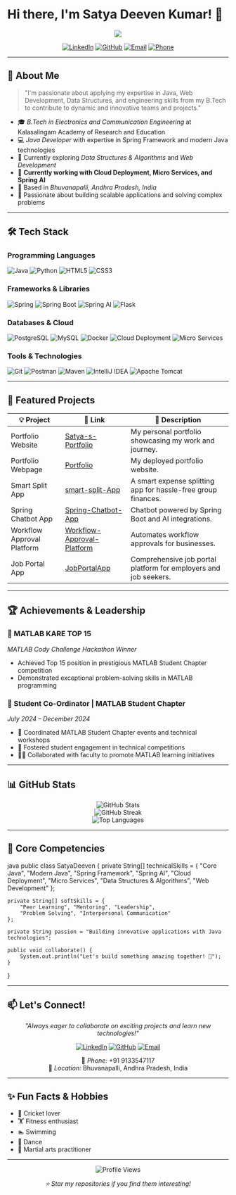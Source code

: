 # Hi there, I'm Satya Deeven Kumar! 👋

<div align="center">
  <img src="https://readme-typing-svg.herokuapp.com?font=Fira+Code&size=30&pause=1000&color=2E9EF7&center=true&vCenter=true&width=600&lines=Java+Developer;Web+Development+Enthusiast;Problem+Solver;Always+Learning!" />
</div>

<div align="center">
  
[![LinkedIn](https://img.shields.io/badge/LinkedIn-0077B5?style=for-the-badge&logo=linkedin&logoColor=white)](https://www.linkedin.com/in/satya-naidu-kosuri-105443252)
[![GitHub](https://img.shields.io/badge/GitHub-100000?style=for-the-badge&logo=github&logoColor=white)](https://github.com/Satyanaidu03)
[![Email](https://img.shields.io/badge/Email-D14836?style=for-the-badge&logo=gmail&logoColor=white)](mailto:kosurisatyanaidu143@gmail.com)
[![Phone](https://img.shields.io/badge/Phone-25D366?style=for-the-badge&logo=whatsapp&logoColor=white)](tel:+919133547117)

</div>

---

## 🚀 About Me

> "I'm passionate about applying my expertise in Java, Web Development, Data Structures, and engineering skills from my B.Tech to contribute to dynamic and innovative teams and projects."

- 🎓 *B.Tech in Electronics and Communication Engineering* at Kalasalingam Academy of Research and Education
- 💻 *Java Developer* with expertise in Spring Framework and modern Java technologies
- 🌱 Currently exploring *Data Structures & Algorithms* and *Web Development*
- 🔄 **Currently working with Cloud Deployment, Micro Services, and Spring AI**
- 📍 Based in *Bhuvanapalli, Andhra Pradesh, India*
- 🎯 Passionate about building scalable applications and solving complex problems

---

## 🛠 Tech Stack

### Programming Languages
![Java](https://img.shields.io/badge/Java-ED8B00?style=for-the-badge&logo=openjdk&logoColor=white)
![Python](https://img.shields.io/badge/Python-3776AB?style=for-the-badge&logo=python&logoColor=white)
![HTML5](https://img.shields.io/badge/HTML5-E34F26?style=for-the-badge&logo=html5&logoColor=white)
![CSS3](https://img.shields.io/badge/CSS3-1572B6?style=for-the-badge&logo=css3&logoColor=white)

### Frameworks & Libraries
![Spring](https://img.shields.io/badge/Spring-6DB33F?style=for-the-badge&logo=spring&logoColor=white)
![Spring Boot](https://img.shields.io/badge/Spring_Boot-F2F4F9?style=for-the-badge&logo=spring-boot)
![Spring AI](https://img.shields.io/badge/Spring%20AI-00C853?style=for-the-badge&logo=spring&logoColor=white)
![Flask](https://img.shields.io/badge/Flask-000000?style=for-the-badge&logo=flask&logoColor=white)

### Databases & Cloud
![PostgreSQL](https://img.shields.io/badge/PostgreSQL-316192?style=for-the-badge&logo=postgresql&logoColor=white)
![MySQL](https://img.shields.io/badge/MySQL-005C84?style=for-the-badge&logo=mysql&logoColor=white)
![Docker](https://img.shields.io/badge/Docker-2496ED?style=for-the-badge&logo=docker&logoColor=white)
![Cloud Deployment](https://img.shields.io/badge/Cloud%20Deployment-4285F4?style=for-the-badge&logo=google-cloud&logoColor=white)
![Micro Services](https://img.shields.io/badge/MicroServices-FF9800?style=for-the-badge&logo=microsoft-azure&logoColor=white)

### Tools & Technologies
![Git](https://img.shields.io/badge/Git-F05032?style=for-the-badge&logo=git&logoColor=white)
![Postman](https://img.shields.io/badge/Postman-FF6C37?style=for-the-badge&logo=postman&logoColor=white)
![Maven](https://img.shields.io/badge/Apache%20Maven-C71A36?style=for-the-badge&logo=Apache%20Maven&logoColor=white)
![IntelliJ IDEA](https://img.shields.io/badge/IntelliJ_IDEA-000000.svg?style=for-the-badge&logo=intellij-idea&logoColor=white)
![Apache Tomcat](https://img.shields.io/badge/Apache%20Tomcat-F8DC75?style=for-the-badge&logo=apache-tomcat&logoColor=black)

---

## 🌟 Featured Projects

| 💡 Project         | 🔗 Link                                                    | 📝 Description                              |
|--------------------|-----------------------------------------------------------|---------------------------------------------|
| Portfolio Website  | [Satya-s-Portfolio](https://github.com/Satyanaidu03/Satya-s-Portfolio) | My personal portfolio showcasing my work and journey. |
| Portfolio Webpage  | [Portfolio](https://satyasfolio.vercel.app/)              | My deployed portfolio website.              |
| Smart Split App    | [smart-split-App](https://github.com/Satyanaidu03/smart-split-App) | A smart expense splitting app for hassle-free group finances. |
| Spring Chatbot App | [Spring-Chatbot-App](https://github.com/Satyanaidu03/Spring-Chatbot-App) | Chatbot powered by Spring Boot and AI integrations. |
| Workflow Approval Platform | [Workflow-Approval-Platform](https://github.com/Satyanaidu03/Workflow-Approval-Platform) | Automates workflow approvals for businesses. |
| Job Portal App     | [JobPortalApp](https://github.com/Satyanaidu03/JobPortalApp) | Comprehensive job portal platform for employers and job seekers. |

---

## 🏆 Achievements & Leadership

### 🥇 MATLAB KARE TOP 15
*MATLAB Cody Challenge Hackathon Winner*
- Achieved Top 15 position in prestigious MATLAB Student Chapter competition
- Demonstrated exceptional problem-solving skills in MATLAB programming

### 👥 Student Co-Ordinator | MATLAB Student Chapter
*July 2024 – December 2024*
- 🎯 Coordinated MATLAB Student Chapter events and technical workshops
- 🤝 Fostered student engagement in technical competitions
- 👨‍🏫 Collaborated with faculty to promote MATLAB learning initiatives

---

## 📊 GitHub Stats

<div align="center">
  <img src="https://github-readme-stats.vercel.app/api?username=Satyanaidu03&show_icons=true&theme=tokyonight&hide_border=true" alt="GitHub Stats" />
</div>

<div align="center">
  <img src="https://github-readme-streak-stats.herokuapp.com/?user=Satyanaidu03&theme=tokyonight&hide_border=true" alt="GitHub Streak" />
</div>

<div align="center">
  <img src="https://github-readme-stats.vercel.app/api/top-langs/?username=Satyanaidu03&layout=compact&theme=tokyonight&hide_border=true" alt="Top Languages" />
</div>

---

## 🎯 Core Competencies

java
public class SatyaDeeven {
    private String[] technicalSkills = {
        "Core Java", "Modern Java", "Spring Framework", 
        "Spring AI", "Cloud Deployment", "Micro Services",
        "Data Structures & Algorithms", "Web Development"
    };
    
    private String[] softSkills = {
        "Peer Learning", "Mentoring", "Leadership", 
        "Problem Solving", "Interpersonal Communication"
    };
    
    private String passion = "Building innovative applications with Java technologies";
    
    public void collaborate() {
        System.out.println("Let's build something amazing together! 🚀");
    }
}

---

## 📫 Let's Connect!

<div align="center">

*"Always eager to collaborate on exciting projects and learn new technologies!"*

[![LinkedIn](https://img.shields.io/badge/LinkedIn-Connect-0077B5?style=for-the-badge&logo=linkedin&logoColor=white)](https://www.linkedin.com/in/satya-naidu-kosuri-105443252)
[![GitHub](https://img.shields.io/badge/GitHub-Follow-100000?style=for-the-badge&logo=github&logoColor=white)](https://github.com/Satyanaidu03)
[![Email](https://img.shields.io/badge/Email-Contact-D14836?style=for-the-badge&logo=gmail&logoColor=white)](mailto:kosurisatyanaidu143@gmail.com)

📱 *Phone:* +91 9133547117  
📍 *Location:* Bhuvanapalli, Andhra Pradesh, India

</div>

---

## ✨ Fun Facts & Hobbies

- 🏏 Cricket lover
- 🏋️ Fitness enthusiast
- 🏊 Swimming
- 💃 Dance
- 🥋 Martial arts practitioner

---

<div align="center">
  <img src="https://komarev.com/ghpvc/?username=Satyanaidu03&color=blueviolet&style=flat-square&label=Profile+Views" alt="Profile Views" />
</div>

<div align="center">
  
*⭐ Star my repositories if you find them interesting!* 

</div>